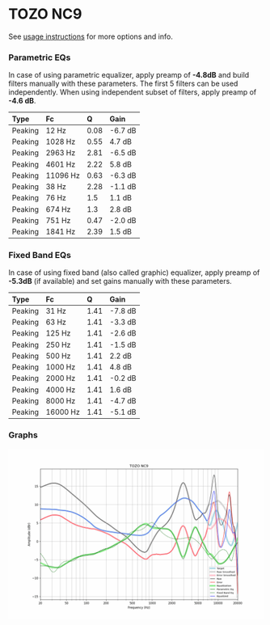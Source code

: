 # TOZO NC9
See [usage instructions](https://github.com/jaakkopasanen/AutoEq#usage) for more options and info.

### Parametric EQs
In case of using parametric equalizer, apply preamp of **-4.8dB** and build filters manually
with these parameters. The first 5 filters can be used independently.
When using independent subset of filters, apply preamp of **-4.6 dB**.

| Type    | Fc       |    Q | Gain    |
|:--------|:---------|:-----|:--------|
| Peaking | 12 Hz    | 0.08 | -6.7 dB |
| Peaking | 1028 Hz  | 0.55 | 4.7 dB  |
| Peaking | 2963 Hz  | 2.81 | -6.5 dB |
| Peaking | 4601 Hz  | 2.22 | 5.8 dB  |
| Peaking | 11096 Hz | 0.63 | -6.3 dB |
| Peaking | 38 Hz    | 2.28 | -1.1 dB |
| Peaking | 76 Hz    | 1.5  | 1.1 dB  |
| Peaking | 674 Hz   | 1.3  | 2.8 dB  |
| Peaking | 751 Hz   | 0.47 | -2.0 dB |
| Peaking | 1841 Hz  | 2.39 | 1.5 dB  |

### Fixed Band EQs
In case of using fixed band (also called graphic) equalizer, apply preamp of **-5.3dB**
(if available) and set gains manually with these parameters.

| Type    | Fc       |    Q | Gain    |
|:--------|:---------|:-----|:--------|
| Peaking | 31 Hz    | 1.41 | -7.8 dB |
| Peaking | 63 Hz    | 1.41 | -3.3 dB |
| Peaking | 125 Hz   | 1.41 | -2.6 dB |
| Peaking | 250 Hz   | 1.41 | -1.5 dB |
| Peaking | 500 Hz   | 1.41 | 2.2 dB  |
| Peaking | 1000 Hz  | 1.41 | 4.8 dB  |
| Peaking | 2000 Hz  | 1.41 | -0.2 dB |
| Peaking | 4000 Hz  | 1.41 | 1.6 dB  |
| Peaking | 8000 Hz  | 1.41 | -4.7 dB |
| Peaking | 16000 Hz | 1.41 | -5.1 dB |

### Graphs
![](./TOZO%20NC9.png)